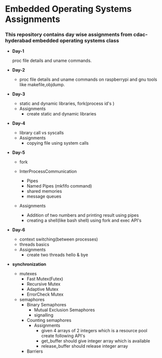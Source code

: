 #  Embedded Operating Systems Assignments

### This repository contains day wise assignments from cdac-hyderabad embedded operating   systems   class

*   **Day-1**

    proc file details and uname commands.

*   **Day-2**

    *   proc file details and uname commands on raspberrypi and gnu tools like makefile,objdump.

*   **Day-3**
    *   static and dynamic libraries, fork(process id's )
    *   Assignments
        *   create static and dynamic libraries

*   **Day-4**
    *   library call vs syscalls 
    *   Assignments
        *   copying file using system calls

*   **Day-5**
    *   fork   
    *   InterProcessCommunication
        *   Pipes
        *   Named Pipes (mkfifo command)
        *   shared memories
        *   message queues

    *   Assignments
        *   Addition of two numbers  and printing result using pipes
        *   creating a shell(like bash shell) using fork and exec API's

*   **Day-6**
    *   context switching(between processes)
    *   threads basics
    *   Assignments
        *   create two threads hello & bye

*   **synchronization**
    *   mutexes
        *   Fast Mutex(Futex)
        *   Recursive Mutex
        *   Adaptive Mutex
        *   ErrorCheck Mutex
    *   semaphores
        *   Binary Semaphores
            *   Mutual Exclusion Semaphores
            *   signalling
        *   Counting semaphores
            *   Assignments
                *   given 4 arrays of 2 integers which is a resource pool create following API's
                *   get_buffer should give integer array which is available
                *   release_buffer  should release  integer array
        *   Barriers
                


